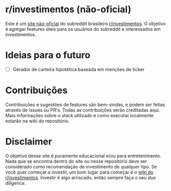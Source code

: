 # r/investimentos (não-oficial)

Este é um [site não-oficial](https://www.rinvestimentos.xyz/) do subreddit brasileiro [r/investimentos](https://www.reddit.com/r/investimentos). O objetivo é agregar features úteis para os usuários do subreddit e interessados em investimentos.

# Ideias para o futuro

- [ ] Gerador de carteira hipotética baseada em menções de ticker

# Contribuições

Contribuições e sugestões de features são bem-vindas, e podem ser feitas através de Issues ou PR's. Todas as contribuições serão creditadas aqui. Mais informações sobre o stack utilizado e como executar localmente estarão na wiki do repositório.

# Disclaimer

O objetivo desse site é puramente educacional e/ou para entretenimento. Nada que se encontra dentro do site ou nesse repositório deve ser considerado como recomendação de investimento de qualquer tipo. Se você quer começar a investir, um bom lugar para começar é o [wiki do r/investimentos](https://www.reddit.com/r/investimentos/wiki/index). Investir é algo arriscado, então sempre faça o seu _due diligence_.
